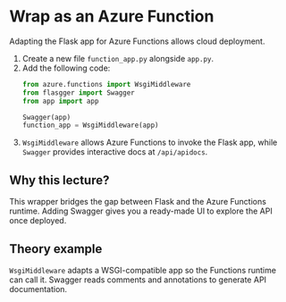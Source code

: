 # Wrap as an Azure Function
Adapting the Flask app for Azure Functions allows cloud deployment.


1. Create a new file `function_app.py` alongside `app.py`.
2. Add the following code:
   ```python
   from azure.functions import WsgiMiddleware
   from flasgger import Swagger
   from app import app

   Swagger(app)
   function_app = WsgiMiddleware(app)
   ```
3. `WsgiMiddleware` allows Azure Functions to invoke the Flask app, while
   `Swagger` provides interactive docs at `/api/apidocs`.

## Why this lecture?

This wrapper bridges the gap between Flask and the Azure Functions runtime.
Adding Swagger gives you a ready-made UI to explore the API once deployed.
## Theory example
`WsgiMiddleware` adapts a WSGI-compatible app so the Functions runtime can call it. Swagger reads comments and annotations to generate API documentation.
